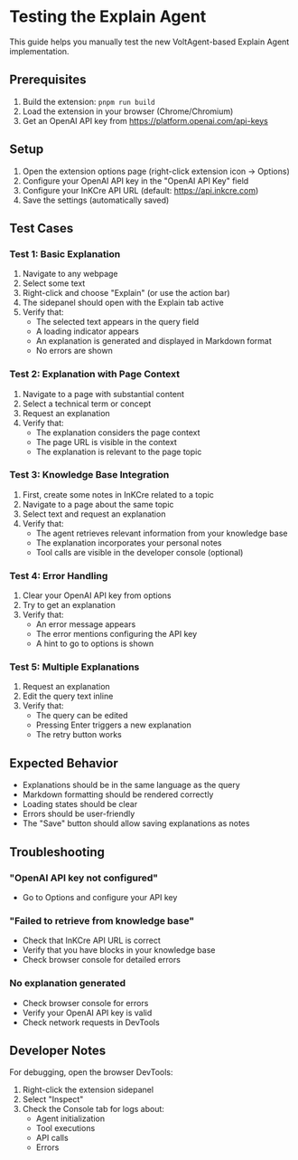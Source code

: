 # Testing the Explain Agent

This guide helps you manually test the new VoltAgent-based Explain Agent implementation.

## Prerequisites

1. Build the extension: `pnpm run build`
2. Load the extension in your browser (Chrome/Chromium)
3. Get an OpenAI API key from https://platform.openai.com/api-keys

## Setup

1. Open the extension options page (right-click extension icon → Options)
2. Configure your OpenAI API key in the "OpenAI API Key" field
3. Configure your InKCre API URL (default: https://api.inkcre.com)
4. Save the settings (automatically saved)

## Test Cases

### Test 1: Basic Explanation
1. Navigate to any webpage
2. Select some text
3. Right-click and choose "Explain" (or use the action bar)
4. The sidepanel should open with the Explain tab active
5. Verify that:
   - The selected text appears in the query field
   - A loading indicator appears
   - An explanation is generated and displayed in Markdown format
   - No errors are shown

### Test 2: Explanation with Page Context
1. Navigate to a page with substantial content
2. Select a technical term or concept
3. Request an explanation
4. Verify that:
   - The explanation considers the page context
   - The page URL is visible in the context
   - The explanation is relevant to the page topic

### Test 3: Knowledge Base Integration
1. First, create some notes in InKCre related to a topic
2. Navigate to a page about the same topic
3. Select text and request an explanation
4. Verify that:
   - The agent retrieves relevant information from your knowledge base
   - The explanation incorporates your personal notes
   - Tool calls are visible in the developer console (optional)

### Test 4: Error Handling
1. Clear your OpenAI API key from options
2. Try to get an explanation
3. Verify that:
   - An error message appears
   - The error mentions configuring the API key
   - A hint to go to options is shown

### Test 5: Multiple Explanations
1. Request an explanation
2. Edit the query text inline
3. Verify that:
   - The query can be edited
   - Pressing Enter triggers a new explanation
   - The retry button works

## Expected Behavior

- Explanations should be in the same language as the query
- Markdown formatting should be rendered correctly
- Loading states should be clear
- Errors should be user-friendly
- The "Save" button should allow saving explanations as notes

## Troubleshooting

### "OpenAI API key not configured"
- Go to Options and configure your API key

### "Failed to retrieve from knowledge base"
- Check that InKCre API URL is correct
- Verify that you have blocks in your knowledge base
- Check browser console for detailed errors

### No explanation generated
- Check browser console for errors
- Verify your OpenAI API key is valid
- Check network requests in DevTools

## Developer Notes

For debugging, open the browser DevTools:
1. Right-click the extension sidepanel
2. Select "Inspect"
3. Check the Console tab for logs about:
   - Agent initialization
   - Tool executions
   - API calls
   - Errors
